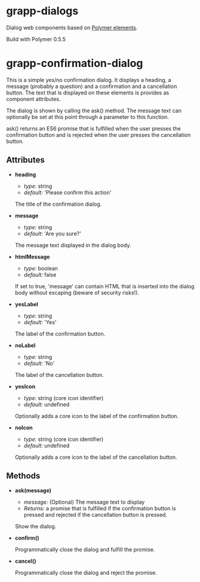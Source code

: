 grapp-dialogs
=============

Dialog web components based on [Polymer elements](https://www.polymer-project.org/0.5/docs/elements/).

Build with Polymer 0.5.5


grapp-confirmation-dialog
=========================

This is a simple yes/no confirmation dialog. It displays a heading, a message (probably a question) and 
a confirmation and a cancellation button. The text that is displayed on these elements is provides as
component attributes.

The dialog is shown by calling the ask() method. The message text can optionally be set at this point
through a parameter to this function.

ask() returns an ES6 promise that is fulfilled when the user presses the confirmation button and is
rejected when the user presses the cancellation button.


Attributes
----------


  * **heading**
  
    - *type:* string
    - *default:* 'Please confirm this action'

    The title of the confirmation dialog.


  * **message**

    - *type:* string
    - *default:* 'Are you sure?'

    The message text displayed in the dialog body.


  * **htmlMessage**

    - *type:* boolean
    - *default:* false

    If set to true, 'message' can contain HTML that is inserted into the dialog body without 
    escaping (beware of security risks!). 


  * **yesLabel**

    - *type:* string
    - *default:* 'Yes'
    
    The label of the confirmation button.


  * **noLabel**

    - *type:* string
    - *default:* 'No'
    
    The label of the cancellation button.


  * **yesIcon**

    - *type:* string (core icon identifier)
    - *default:* undefined
    
    Optionally adds a core icon to the label of the confirmation button.


  * **noIcon**

    - *type:* string (core icon identifier)
    - *default:* undefined
    
    Optionally adds a core icon to the label of the cancellation button.


Methods
-------

  * **ask(message)**
  
    - *message:* (Optional) The message text to display
    - *Returns:* a promise that is fulfilled if the confirmation button is pressed and rejected if
    the cancellation button is pressed.

    Show the dialog.  


  * **confirm()**
  
    Programmatically close the dialog and fulfill the promise.


  * **cancel()**
  
    Programmatically close the dialog and reject the promise.
